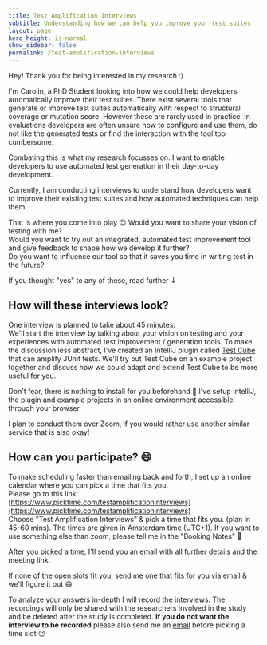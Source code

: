 ```yaml
---
title: Test Amplification Interviews
subtitle: Understanding how we can help you improve your test suites
layout: page
hero_height: is-normal
show_sidebar: false
permalink: /test-amplification-interviews
---
```


Hey! Thank you for being interested in my research :)

I'm Carolin, a PhD Student looking into how we could help developers automatically improve their test suites.
There exist several tools that generate or improve test suites automatically with respect to structural coverage or mutation score. However these are rarely used in practice. In evaluations developers are often unsure how to configure and use them, do not like the generated tests or find the interaction with the tool too cumbersome.

Combating this is what my research focusses on. I want to enable developers to use automated test generation in their day-to-day development.

Currently, I am conducting interviews to understand how developers want to improve their existing test suites and how automated techniques can help them.

That is where you come into play 😊 Would you want to share your vision of testing with me?  
Would you want to try out an integrated, automated test improvement tool and give feedback to shape how we develop it further?  
Do you want to influence our tool so that it saves you time in writing test in the future?

If you thought "yes" to any of these, read further ↓


## How will these interviews look?
One interview is planned to take about 45 minutes.  
We'll start the interview by talking about your vision on testing and your experiences with automated test improvement / generation tools. To make the discussion less abstract, I've created an IntelliJ plugin called [Test Cube](https://plugins.jetbrains.com/plugin/14678-test-cube) that can amplify JUnit tests. We'll try out Test Cube on an example project together and discuss how we could adapt and extend Test Cube to be more useful for you.

Don't fear, there is nothing to install for you beforehand 🙂 I've setup IntelliJ, the plugin and example projects in an online environment accessible through your browser.

I plan to conduct them over Zoom, if you would rather use another similar service that is also okay!

## How can you participate? 😄
To make scheduling faster than emailing back and forth, I set up an online calendar where you can pick a time that fits you.  
Please go to this link: [https://www.picktime.com/testamplificationinterviews](https://www.picktime.com/testamplificationinterviews)  
Choose "Test Amplification Interviews" & pick a time that fits you. (plan in 45-60 mins). 
The times are given in Amsterdam time (UTC+1). 
If you want to use something else than zoom, please tell me in the "Booking Notes" 🙂

After you picked a time, I'll send you an email with all further details and the meeting link.

If none of the open slots fit you, send me one that fits for you via [email](mailto:c.e.brandt@tudelft.nl?subject=[TestShift]%20Interviews) & we'll figure it out 😄

To analyze your answers in-depth I will record the interviews.
The recordings will only be shared with the researchers involved in the study and be deleted after the study is completed.
**If you do not want the interview to be recorded** please also send me an [email](mailto:c.e.brandt@tudelft.nl?subject=[TestShift]%20Interview%20Recordings) before picking a time slot 😉

